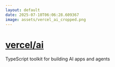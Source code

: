 ```yaml
---
layout: default
date: 2025-07-10T06:06:28.609367
image: assets/vercel_ai_cropped.png
---
```


# [vercel/ai](https://github.com/vercel/ai)

TypeScript toolkit for building AI apps and agents
